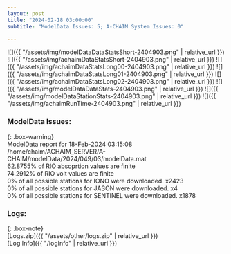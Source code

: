 ```yaml
---
layout: post
title: "2024-02-18 03:00:00"
subtitle: "ModelData Issues: 5; A-CHAIM System Issues: 0"

---
```


![]({{ "/assets/img/modelDataDataStatsShort-2404903.png" | relative_url }})
![]({{ "/assets/img/achaimDataStatsShort-2404903.png" | relative_url }})
![]({{ "/assets/img/achaimDataStatsLong00-2404903.png" | relative_url }})
![]({{ "/assets/img/achaimDataStatsLong01-2404903.png" | relative_url }})
![]({{ "/assets/img/achaimDataStatsLong02-2404903.png" | relative_url }})
![]({{ "/assets/img/modelDataDataStats-2404903.png" | relative_url }})
![]({{ "/assets/img/modelDataStationStats-2404903.png" | relative_url }})
![]({{ "/assets/img/achaimRunTime-2404903.png" | relative_url }})


### ModelData Issues:  
  
{: .box-warning}  
 ModelData report for 18-Feb-2024 03:15:08   
 /home/chaim/ACHAIM_SERVER/A-CHAIM/modelData/2024/049/03/modelData.mat   
 62.8755% of RIO absoprtion values are finite   
 74.2912% of RIO volt values are finite   
 0% of all possible stations for IONO were downloaded. x2423   
 0% of all possible stations for JASON were downloaded. x4   
 0% of all possible stations for SENTINEL were downloaded. x1878   
  


### Logs:  
  
{: .box-note}  
[Logs.zip]({{ "/assets/other/logs.zip" | relative_url }})  
[Log Info]({{ "/logInfo" | relative_url }})  
